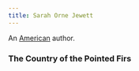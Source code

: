 ```yaml
---
title: Sarah Orne Jewett
---
```


An [American](../index.html) author.

### The Country of the Pointed Firs
